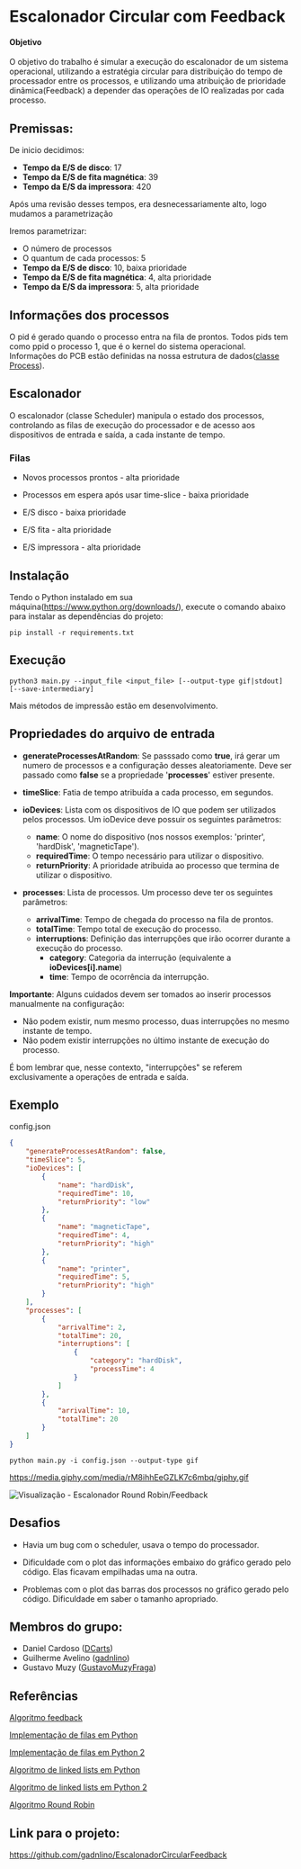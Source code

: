 # Escalonador Circular com Feedback

#### Objetivo

O objetivo do trabalho é simular a execução do escalonador de um sistema operacional, utilizando a estratégia circular para distribuição do tempo de processador entre os processos, e utilizando uma atribuição de prioridade dinâmica(Feedback) a depender das operações de IO realizadas por cada processo.

<!-- A princípio faremos em python.
Daniel propos a refaze-lo em C, após a finalização do código em python.
Após conversar com a professora e considerando o prazo do trabalho, 
julgamos desnecessário refazer em C -->


## Premissas:

De inicio decidimos:
- **Tempo da E/S de disco**: 17
- **Tempo da E/S de fita magnética**: 39
- **Tempo da E/S da impressora**: 420

Após uma revisão desses tempos,
era desnecessariamente alto, 
logo mudamos a parametrização

Iremos parametrizar:
- O número de processos 
- O quantum de cada processos: 5
- **Tempo da E/S de disco**: 10, baixa prioridade
- **Tempo da E/S de fita magnética**: 4, alta prioridade
- **Tempo da E/S da impressora**: 5, alta prioridade

## Informações dos processos

O pid é gerado quando o processo entra na fila de prontos.
Todos pids tem como ppid o processo 1, que é o kernel do sistema operacional.
Informações do PCB estão definidas na nossa estrutura de dados([classe Process](https://github.com/gadnlino/EscalonadorCircularFeedback/blob/main/models/process.py)).

## Escalonador

O escalonador (classe Scheduler) manipula o estado dos processos, controlando as filas de execução do processador e de acesso aos dispositivos de entrada e saída, a cada instante de tempo.

### Filas

- Novos processos prontos - alta prioridade
- Processos em espera após usar time-slice - baixa prioridade

- E/S disco - baixa prioridade
- E/S fita - alta prioridade
- E/S impressora - alta prioridade

## Instalação
Tendo o Python instalado em sua máquina(https://www.python.org/downloads/), execute o comando abaixo para instalar as dependências do projeto:

	pip install -r requirements.txt

## Execução

    python3 main.py --input_file <input_file> [--output-type gif|stdout] [--save-intermediary]

Mais métodos de impressão estão em desenvolvimento.

## Propriedades do arquivo de entrada

- **generateProcessesAtRandom**: Se passsado como **true**, irá gerar um numero de processos e a configuração desses aleatoriamente. Deve ser passado como **false** se a propriedade '**processes**' estiver presente.
- **timeSlice**: Fatia de tempo atribuída a cada processo, em segundos.
- **ioDevices**: Lista com os dispositivos de IO que podem ser utilizados pelos processos. Um ioDevice deve possuir os seguintes parâmetros:
	- **name**: O nome do dispositivo (nos nossos exemplos: 'printer', 'hardDisk', 'magneticTape').
	- **requiredTime**: O tempo necessário para utilizar o dispositivo.
	- **returnPriority**: A prioridade atribuida ao processo que termina de utilizar o dispositivo.

- **processes**:
  Lista de processos. Um processo deve ter os seguintes parâmetros:
  - **arrivalTime**: Tempo de chegada do processo na fila de prontos.
  - **totalTime**: Tempo  total de execução do processo.
  - **interruptions**: Definição das interrupções que irão ocorrer durante a execução do processo.
    - **category**: Categoria da interrução (equivalente a **ioDevices[i].name**)
    - **time**: Tempo de ocorrência da interrupção.
    
**Importante**: Alguns cuidados devem ser tomados ao inserir processos manualmente na configuração:
- Não podem existir, num mesmo processo, duas interrupções no mesmo instante de tempo.
- Não podem existir interrupções no último instante de execução do processo.

É bom lembrar que, nesse contexto, "interrupções" se referem exclusivamente a operações de entrada e saída.

Exemplo
---

config.json

```json
{
	"generateProcessesAtRandom": false,
	"timeSlice": 5,
	"ioDevices": [
		{
			"name": "hardDisk",
			"requiredTime": 10,
			"returnPriority": "low"
		},
		{
			"name": "magneticTape",
			"requiredTime": 4,
			"returnPriority": "high"
		},
		{
			"name": "printer",
			"requiredTime": 5,
			"returnPriority": "high"
		}
	],
	"processes": [
		{
			"arrivalTime": 2,
			"totalTime": 20,
			"interruptions": [
				{
					"category": "hardDisk",
					"processTime": 4
				}
			]
		},
		{
			"arrivalTime": 10,
			"totalTime": 20
		}
	]
}
```

	python main.py -i config.json --output-type gif
	
https://media.giphy.com/media/rM8ihhEeGZLK7c6mbq/giphy.gif

![Visualização - Escalonador Round Robin/Feedback](https://media.giphy.com/media/rM8ihhEeGZLK7c6mbq/giphy.gif)


## Desafios

- Havia um bug com o scheduler, usava o tempo do processador.

- Dificuldade com o plot das informações embaixo do gráfico gerado pelo código. Elas ficavam empilhadas uma na outra. 

- Problemas com o plot das barras dos processos no gráfico gerado pelo código. Dificuldade em saber o tamanho apropriado. 

## Membros do grupo:

<!-- Os participantes do Grupo 3: -->

- Daniel Cardoso ([DCarts](https://www.geeksforgeeks.org/program-round-robin-scheduling-set-1/))
- Guilherme Avelino ([gadnlino](https://github.com/gadnlino))
- Gustavo Muzy ([GustavoMuzyFraga](https://github.com/DCarts))

## Referências

[Algoritmo feedback](https://en.wikipedia.org/wiki/Multilevel_feedback_queue)

[Implementação de filas em Python](https://www.geeksforgeeks.org/queue-in-python/)

[Implementação de filas em Python 2](https://runestone.academy/runestone/books/published/pythonds/BasicDS/ImplementingaQueueinPython.html)

[Algoritmo de linked lists em Python](https://www.codefellows.org/blog/implementing-a-singly-linked-list-in-python/)

[Algoritmo de linked lists em Python 2](https://medium.com/@kevin.michael.horan/data-structures-linked-lists-with-python-2d0ec4fdc18c)

[Algoritmo Round Robin](https://www.geeksforgeeks.org/program-round-robin-scheduling-set-1/)

## Link para o projeto:

https://github.com/gadnlino/EscalonadorCircularFeedback